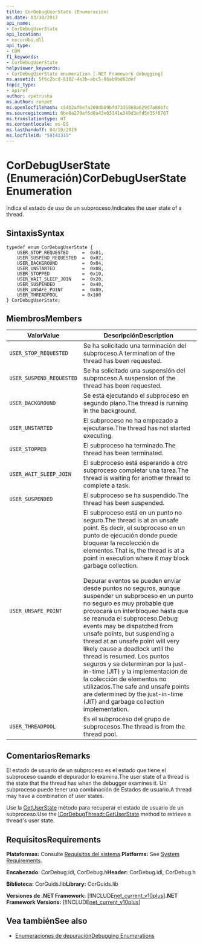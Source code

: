 ```yaml
---
title: CorDebugUserState (Enumeración)
ms.date: 03/30/2017
api_name:
- CorDebugUserState
api_location:
- mscordbi.dll
api_type:
- COM
f1_keywords:
- CorDebugUserState
helpviewer_keywords:
- CorDebugUserState enumeration [.NET Framework debugging]
ms.assetid: 5f6c2bcd-8102-4e3b-abc5-86ab0bd62def
topic_type:
- apiref
author: rpetrusha
ms.author: ronpet
ms.openlocfilehash: c54b2af6e7a200db89bfd7335868a629d7a886fc
ms.sourcegitcommit: 0be8a279af6d8a43e03141e349d3efd5d35f8767
ms.translationtype: HT
ms.contentlocale: es-ES
ms.lasthandoff: 04/18/2019
ms.locfileid: "59141315"
---
```

# <a name="cordebuguserstate-enumeration"></a><span data-ttu-id="e6c3d-102">CorDebugUserState (Enumeración)</span><span class="sxs-lookup"><span data-stu-id="e6c3d-102">CorDebugUserState Enumeration</span></span>
<span data-ttu-id="e6c3d-103">Indica el estado de uso de un subproceso.</span><span class="sxs-lookup"><span data-stu-id="e6c3d-103">Indicates the user state of a thread.</span></span>  
  
## <a name="syntax"></a><span data-ttu-id="e6c3d-104">Sintaxis</span><span class="sxs-lookup"><span data-stu-id="e6c3d-104">Syntax</span></span>  
  
```  
typedef enum CorDebugUserState {  
    USER_STOP_REQUESTED     =  0x01,  
    USER_SUSPEND_REQUESTED  =  0x02,  
    USER_BACKGROUND         =  0x04,  
    USER_UNSTARTED          =  0x08,  
    USER_STOPPED            =  0x10,  
    USER_WAIT_SLEEP_JOIN    =  0x20,  
    USER_SUSPENDED          =  0x40,  
    USER_UNSAFE_POINT       =  0x80,  
    USER_THREADPOOL         = 0x100  
} CorDebugUserState;  
```  
  
## <a name="members"></a><span data-ttu-id="e6c3d-105">Miembros</span><span class="sxs-lookup"><span data-stu-id="e6c3d-105">Members</span></span>  
  
|<span data-ttu-id="e6c3d-106">Valor</span><span class="sxs-lookup"><span data-stu-id="e6c3d-106">Value</span></span>|<span data-ttu-id="e6c3d-107">Descripción</span><span class="sxs-lookup"><span data-stu-id="e6c3d-107">Description</span></span>|  
|-----------|-----------------|  
|`USER_STOP_REQUESTED`|<span data-ttu-id="e6c3d-108">Se ha solicitado una terminación del subproceso.</span><span class="sxs-lookup"><span data-stu-id="e6c3d-108">A termination of the thread has been requested.</span></span>|  
|`USER_SUSPEND_REQUESTED`|<span data-ttu-id="e6c3d-109">Se ha solicitado una suspensión del subproceso.</span><span class="sxs-lookup"><span data-stu-id="e6c3d-109">A suspension of the thread has been requested.</span></span>|  
|`USER_BACKGROUND`|<span data-ttu-id="e6c3d-110">Se está ejecutando el subproceso en segundo plano.</span><span class="sxs-lookup"><span data-stu-id="e6c3d-110">The thread is running in the background.</span></span>|  
|`USER_UNSTARTED`|<span data-ttu-id="e6c3d-111">El subproceso no ha empezado a ejecutarse.</span><span class="sxs-lookup"><span data-stu-id="e6c3d-111">The thread has not started executing.</span></span>|  
|`USER_STOPPED`|<span data-ttu-id="e6c3d-112">El subproceso ha terminado.</span><span class="sxs-lookup"><span data-stu-id="e6c3d-112">The thread has been terminated.</span></span>|  
|`USER_WAIT_SLEEP_JOIN`|<span data-ttu-id="e6c3d-113">El subproceso está esperando a otro subproceso completar una tarea.</span><span class="sxs-lookup"><span data-stu-id="e6c3d-113">The thread is waiting for another thread to complete a task.</span></span>|  
|`USER_SUSPENDED`|<span data-ttu-id="e6c3d-114">El subproceso se ha suspendido.</span><span class="sxs-lookup"><span data-stu-id="e6c3d-114">The thread has been suspended.</span></span>|  
|`USER_UNSAFE_POINT`|<span data-ttu-id="e6c3d-115">El subproceso está en un punto no seguro.</span><span class="sxs-lookup"><span data-stu-id="e6c3d-115">The thread is at an unsafe point.</span></span> <span data-ttu-id="e6c3d-116">Es decir, el subproceso en un punto de ejecución donde puede bloquear la recolección de elementos.</span><span class="sxs-lookup"><span data-stu-id="e6c3d-116">That is, the thread is at a point in execution where it may block garbage collection.</span></span><br /><br /> <span data-ttu-id="e6c3d-117">Depurar eventos se pueden enviar desde puntos no seguros, aunque suspender un subproceso en un punto no seguro es muy probable que provocará un interbloqueo hasta que se reanuda el subproceso.</span><span class="sxs-lookup"><span data-stu-id="e6c3d-117">Debug events may be dispatched from unsafe points, but suspending a thread at an unsafe point  will very likely cause a deadlock until the thread is resumed.</span></span> <span data-ttu-id="e6c3d-118">Los puntos seguros y se determinan por la just-in-time (JIT) y la implementación de la colección de elementos no utilizados.</span><span class="sxs-lookup"><span data-stu-id="e6c3d-118">The safe and unsafe points are determined by the just-in-time (JIT) and garbage collection implementation.</span></span>|  
|`USER_THREADPOOL`|<span data-ttu-id="e6c3d-119">Es el subproceso del grupo de subprocesos.</span><span class="sxs-lookup"><span data-stu-id="e6c3d-119">The thread is from the thread pool.</span></span>|  
  
## <a name="remarks"></a><span data-ttu-id="e6c3d-120">Comentarios</span><span class="sxs-lookup"><span data-stu-id="e6c3d-120">Remarks</span></span>  
 <span data-ttu-id="e6c3d-121">El estado de usuario de un subproceso es el estado que tiene el subproceso cuando el depurador lo examina.</span><span class="sxs-lookup"><span data-stu-id="e6c3d-121">The user state of a thread is the state that the thread has when the debugger examines it.</span></span> <span data-ttu-id="e6c3d-122">Un subproceso puede tener una combinación de Estados de usuario.</span><span class="sxs-lookup"><span data-stu-id="e6c3d-122">A thread may have a combination of user states.</span></span>  
  
 <span data-ttu-id="e6c3d-123">Use la [GetUserState](../../../../docs/framework/unmanaged-api/debugging/icordebugthread-getuserstate-method.md) método para recuperar el estado de usuario de un subproceso.</span><span class="sxs-lookup"><span data-stu-id="e6c3d-123">Use the [ICorDebugThread::GetUserState](../../../../docs/framework/unmanaged-api/debugging/icordebugthread-getuserstate-method.md) method to retrieve a thread's user state.</span></span>  
  
## <a name="requirements"></a><span data-ttu-id="e6c3d-124">Requisitos</span><span class="sxs-lookup"><span data-stu-id="e6c3d-124">Requirements</span></span>  
 <span data-ttu-id="e6c3d-125">**Plataformas:** Consulte [Requisitos del sistema](../../../../docs/framework/get-started/system-requirements.md).</span><span class="sxs-lookup"><span data-stu-id="e6c3d-125">**Platforms:** See [System Requirements](../../../../docs/framework/get-started/system-requirements.md).</span></span>  
  
 <span data-ttu-id="e6c3d-126">**Encabezado**: CorDebug.idl, CorDebug.h</span><span class="sxs-lookup"><span data-stu-id="e6c3d-126">**Header:** CorDebug.idl, CorDebug.h</span></span>  
  
 <span data-ttu-id="e6c3d-127">**Biblioteca:** CorGuids.lib</span><span class="sxs-lookup"><span data-stu-id="e6c3d-127">**Library:** CorGuids.lib</span></span>  
  
 <span data-ttu-id="e6c3d-128">**Versiones de .NET Framework:** [!INCLUDE[net_current_v10plus](../../../../includes/net-current-v10plus-md.md)]</span><span class="sxs-lookup"><span data-stu-id="e6c3d-128">**.NET Framework Versions:** [!INCLUDE[net_current_v10plus](../../../../includes/net-current-v10plus-md.md)]</span></span>  
  
## <a name="see-also"></a><span data-ttu-id="e6c3d-129">Vea también</span><span class="sxs-lookup"><span data-stu-id="e6c3d-129">See also</span></span>

- [<span data-ttu-id="e6c3d-130">Enumeraciones de depuración</span><span class="sxs-lookup"><span data-stu-id="e6c3d-130">Debugging Enumerations</span></span>](../../../../docs/framework/unmanaged-api/debugging/debugging-enumerations.md)
